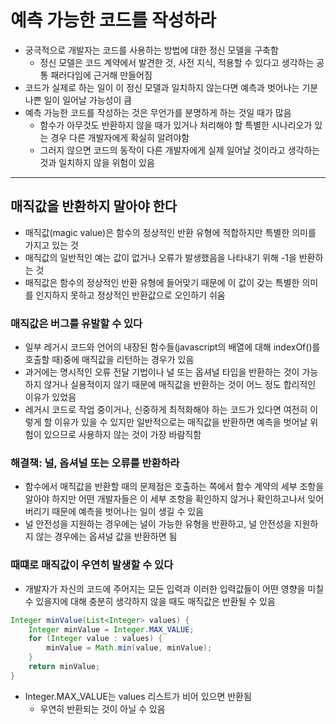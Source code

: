 # 예측 가능한 코드를 작성하라

- 궁극적으로 개발자는 코드를 사용하는 방법에 대한 정신 모델을 구축함
  - 정신 모델은 코드 계약에서 발견한 것, 사전 지식, 적용할 수 있다고 생각하는 공통 패러다임에 근거해 만들어짐
- 코드가 실제로 하는 일이 이 정신 모델과 일치하지 않는다면 예측과 벗어나는 기분 나쁜 일이 일어날 가능성이 큼
- 예측 가능한 코드를 작성하는 것은 무언가를 분명하게 하는 것일 때가 많음
  - 함수가 아무것도 반환하지 않을 때가 있거나 처리해야 할 특별한 시나리오가 있는 경우 다른 개발자에게 확실히 알려야함
  - 그러지 않으면 코드의 동작이 다른 개발자에게 실제 일어날 것이라고 생각하는 것과 일치하지 않을 위험이 있음

-----------

## 매직값을 반환하지 말아야 한다

- 매직값(magic value)은 함수의 정상적인 반환 유형에 적합하지만 특별한 의미를 가지고 있는 것
- 매직값의 일반적인 예는 값이 없거나 오류가 발생했음을 나타내기 위해 -1을 반환하는 것
- 매직값은 함수의 정상적인 반환 유형에 들어맞기 때문에 이 값이 갖는 특별한 의미를 인지하지 못하고 정상적인 반환값으로 오인하기 쉬움

### 매직값은 버그를 유발할 수 있다

- 일부 레거시 코드와 언어의 내장된 함수들(javascript의 배열에 대해 indexOf()를 호출할 때)중에 매직값을 리턴하는 경우가 있음
- 과거에는 명시적인 오류 전달 기법이나 널 또는 옵셔널 타입을 반환하는 것이 가능하지 않거나 실용적이지 않기 때문에 매직값을 반환하는 것이 어느 정도 합리적인
이유가 있었음
- 레거시 코드로 작업 중이거나, 신중하게 최적화해야 하는 코드가 있다면 여전히 이렇게 할 이유가 있을 수 있지만 일반적으로는
매직값을 반환하면 예측을 벗어날 위험이 있으므로 사용하지 않는 것이 가장 바람직함

### 해결책: 널, 옵셔널 또는 오류를 반환하라

- 함수에서 매직값을 반환할 때의 문제점은 호출하는 쪽에서 함수 계약의 세부 조항을 알아야 하지만 어떤 개발자들은 이 세부 조항을 확인하지 않거나
확인하고나서 잊어버리기 때문에 예측을 벗어나는 일이 생길 수 있음
- 널 안전성을 지원하는 경우에는 널이 가능한 유형을 반환하고, 널 안전성을 지원하지 않는 경우에는 옵셔널 값을 반환하면 됨

### 때떄로 매직값이 우연히 발생할 수 있다

- 개발자가 자신의 코드에 주어지는 모든 입력과 이러한 입력값들이 어떤 영향을 미칠 수 있을지에 대해 충분히 생각하지 않을 때도 매직값은 반환될 수 있음

```java
Integer minValue(List<Integer> values) {
    Integer minValue = Integer.MAX_VALUE;
    for (Integer value : values) {
        minValue = Math.min(value, minValue);
    }
    return minValue;
}
```

- Integer.MAX_VALUE는 values 리스트가 비어 있으면 반환됨
  - 우연히 반환되는 것이 아닐 수 있음
